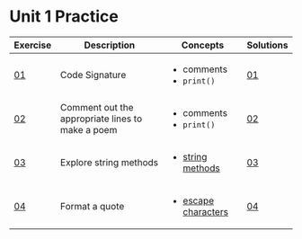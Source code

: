 # Unit 1 Practice

| Exercise            | Description                                      | Concepts                                                                                                   | Solutions                                |
| ------------------- | ------------------------------------------------ | ---------------------------------------------------------------------------------------------------------- | ---------------------------------------- |
| [01](exercise_1.md) | Code Signature                                   | <ul><li>comments</li><li>`print()`</li></ul>                                                               | [01](./solutions/exercise_1_solution.md) |
| [02](exercise_2.md) | Comment out the appropriate lines to make a poem | <ul><li>comments</li><li>`print()`</li></ul>                                                               | [02](./solutions/exercise_2_solution.md) |
| [03](exercise_3.md) | Explore string methods                           | <ul><li>[string methods](https://www.w3schools.com/python/python_ref_string.asp)</li></ul>                 | [03](./solutions/exercise_3_solution.md) |
| [04](exercise_4.md) | Format a quote                                   | <ul><li>[escape characters](https://www.w3schools.com/python/gloss_python_escape_characters.asp)</li></ul> | [04](./solutions/exercise_4_solution.md) |
